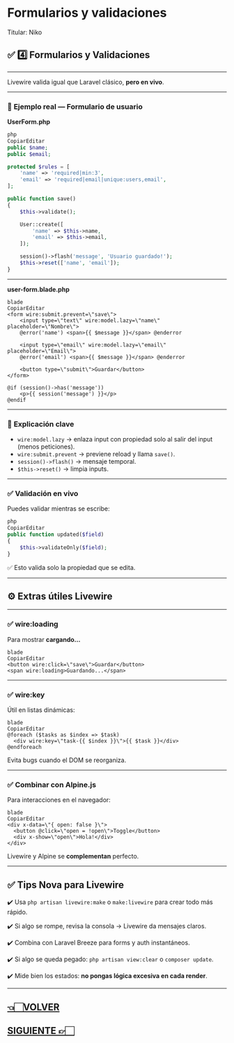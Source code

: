 # Formularios y validaciones

Titular: Niko

## ✅ **4️⃣ Formularios y Validaciones**

---

Livewire valida igual que Laravel clásico, **pero en vivo**.

---

### 📌 **Ejemplo real — Formulario de usuario**

**UserForm.php**

```php
php
CopiarEditar
public $name;
public $email;

protected $rules = [
    'name' => 'required|min:3',
    'email' => 'required|email|unique:users,email',
];

public function save()
{
    $this->validate();

    User::create([
        'name' => $this->name,
        'email' => $this->email,
    ]);

    session()->flash('message', 'Usuario guardado!');
    $this->reset(['name', 'email']);
}

```

---

**user-form.blade.php**

```
blade
CopiarEditar
<form wire:submit.prevent=\"save\">
    <input type=\"text\" wire:model.lazy=\"name\" placeholder=\"Nombre\">
    @error('name') <span>{{ $message }}</span> @enderror

    <input type=\"email\" wire:model.lazy=\"email\" placeholder=\"Email\">
    @error('email') <span>{{ $message }}</span> @enderror

    <button type=\"submit\">Guardar</button>
</form>

@if (session()->has('message'))
    <p>{{ session('message') }}</p>
@endif

```

---

### 📌 **Explicación clave**

- `wire:model.lazy` → enlaza input con propiedad solo al salir del input (menos peticiones).
- `wire:submit.prevent` → previene reload y llama `save()`.
- `session()->flash()` → mensaje temporal.
- `$this->reset()` → limpia inputs.

---

### ✅ **Validación en vivo**

Puedes validar mientras se escribe:

```php
php
CopiarEditar
public function updated($field)
{
    $this->validateOnly($field);
}

```

✅ Esto valida solo la propiedad que se edita.

---

## ⚙️ **Extras útiles Livewire**

---

### ✅ **wire:loading**

Para mostrar **cargando...**

```
blade
CopiarEditar
<button wire:click=\"save\">Guardar</button>
<span wire:loading>Guardando...</span>

```

---

### ✅ **wire:key**

Útil en listas dinámicas:

```
blade
CopiarEditar
@foreach ($tasks as $index => $task)
  <div wire:key=\"task-{{ $index }}\">{{ $task }}</div>
@endforeach

```

Evita bugs cuando el DOM se reorganiza.

---

### ✅ **Combinar con Alpine.js**

Para interacciones en el navegador:

```
blade
CopiarEditar
<div x-data=\"{ open: false }\">
  <button @click=\"open = !open\">Toggle</button>
  <div x-show=\"open\">Hola!</div>
</div>

```

Livewire y Alpine se **complementan** perfecto.

---

## ✅ **Tips Nova para Livewire**

✔️ Usa `php artisan livewire:make` o `make:livewire` para crear todo más rápido.

✔️ Si algo se rompe, revisa la consola → Livewire da mensajes claros.

✔️ Combina con Laravel Breeze para forms y auth instantáneos.

✔️ Si algo se queda pegado: `php artisan view:clear` o `composer update`.

✔️ Mide bien los estados: **no pongas lógica excesiva en cada render**.

---

## [👈🏻VOLVER](Comunicacio%CC%81n%20entre%20componentes%20227d9e22edae80418228c49ff3cd2e77.md)

## [SIGUIENTE 👉🏻](Laravel%20Wiki%20Todo%20lo%20necesario%20para%20aprender%20Larav%20227d9e22edae8085a463fc5448c36870.md)